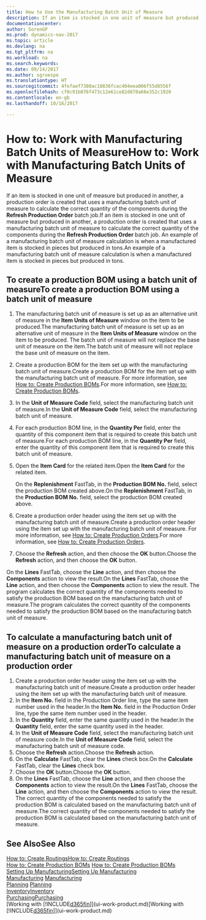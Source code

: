 ```yaml
---
title: How to Use the Manufacturing Batch Unit of Measure
description: If an item is stocked in one unit of measure but produced in another, then the production order must be use a manufacturing batch unit of measure to calculate the correct quantity of components. An example of a manufacturing batch unit of measure calculation is when a manufactured item is stocked in pieces but produced in tons.
documentationcenter: 
author: SorenGP
ms.prod: dynamics-nav-2017
ms.topic: article
ms.devlang: na
ms.tgt_pltfrm: na
ms.workload: na
ms.search.keywords: 
ms.date: 09/14/2017
ms.author: sgroespe
ms.translationtype: HT
ms.sourcegitcommit: 4fefaef7380ac10836fcac404eea006f55d8556f
ms.openlocfilehash: cf0c91b076f473c12e61ce82d870a66e352c1920
ms.contentlocale: en-gb
ms.lasthandoff: 10/16/2017

---
```

# <a name="how-to-work-with-manufacturing-batch-units-of-measure"></a><span data-ttu-id="c63ec-104">How to: Work with Manufacturing Batch Units of Measure</span><span class="sxs-lookup"><span data-stu-id="c63ec-104">How to: Work with Manufacturing Batch Units of Measure</span></span>
<span data-ttu-id="c63ec-105">If an item is stocked in one unit of measure but produced in another, a production order is created that uses a manufacturing batch unit of measure to calculate the correct quantity of the components during the **Refresh Production Order** batch job.</span><span class="sxs-lookup"><span data-stu-id="c63ec-105">If an item is stocked in one unit of measure but produced in another, a production order is created that uses a manufacturing batch unit of measure to calculate the correct quantity of the components during the **Refresh Production Order** batch job.</span></span> <span data-ttu-id="c63ec-106">An example of a manufacturing batch unit of measure calculation is when a manufactured item is stocked in pieces but produced in tons.</span><span class="sxs-lookup"><span data-stu-id="c63ec-106">An example of a manufacturing batch unit of measure calculation is when a manufactured item is stocked in pieces but produced in tons.</span></span>  

## <a name="to-create-a-production-bom-using-a-batch-unit-of-measure"></a><span data-ttu-id="c63ec-107">To create a production BOM using a batch unit of measure</span><span class="sxs-lookup"><span data-stu-id="c63ec-107">To create a production BOM using a batch unit of measure</span></span>  
1.  <span data-ttu-id="c63ec-108">The manufacturing batch unit of measure is set up as an alternative unit of measure in the **Item Units of Measure** window on the item to be produced.</span><span class="sxs-lookup"><span data-stu-id="c63ec-108">The manufacturing batch unit of measure is set up as an alternative unit of measure in the **Item Units of Measure** window on the item to be produced.</span></span> <span data-ttu-id="c63ec-109">The batch unit of measure will not replace the base unit of measure on the item.</span><span class="sxs-lookup"><span data-stu-id="c63ec-109">The batch unit of measure will not replace the base unit of measure on the item.</span></span>  
2.  <span data-ttu-id="c63ec-110">Create a production BOM for the item set up with the manufacturing batch unit of measure.</span><span class="sxs-lookup"><span data-stu-id="c63ec-110">Create a production BOM for the item set up with the manufacturing batch unit of measure.</span></span> <span data-ttu-id="c63ec-111">For more information, see [How to: Create Production BOMs](production-how-to-create-production-boms.md).</span><span class="sxs-lookup"><span data-stu-id="c63ec-111">For more information, see [How to: Create Production BOMs](production-how-to-create-production-boms.md).</span></span>  
3.  <span data-ttu-id="c63ec-112">In the **Unit of Measure Code** field, select the manufacturing batch unit of measure.</span><span class="sxs-lookup"><span data-stu-id="c63ec-112">In the **Unit of Measure Code** field, select the manufacturing batch unit of measure.</span></span>  
4.  <span data-ttu-id="c63ec-113">For each production BOM line, in the **Quantity Per** field, enter the quantity of this component item that is required to create this batch unit of measure.</span><span class="sxs-lookup"><span data-stu-id="c63ec-113">For each production BOM line, in the **Quantity Per** field, enter the quantity of this component item that is required to create this batch unit of measure.</span></span>  
5.  <span data-ttu-id="c63ec-114">Open the **Item Card** for the related item.</span><span class="sxs-lookup"><span data-stu-id="c63ec-114">Open the **Item Card** for the related item.</span></span>  

    <span data-ttu-id="c63ec-115">On the **Replenishment** FastTab, in the **Production BOM No.** field, select the production BOM created above.</span><span class="sxs-lookup"><span data-stu-id="c63ec-115">On the **Replenishment** FastTab, in the **Production BOM No.** field, select the production BOM created above.</span></span>  
6.  <span data-ttu-id="c63ec-116">Create a production order header using the item set up with the manufacturing batch unit of measure.</span><span class="sxs-lookup"><span data-stu-id="c63ec-116">Create a production order header using the item set up with the manufacturing batch unit of measure.</span></span> <span data-ttu-id="c63ec-117">For more information, see [How to: Create Production Orders](production-how-to-create-production-orders.md).</span><span class="sxs-lookup"><span data-stu-id="c63ec-117">For more information, see [How to: Create Production Orders](production-how-to-create-production-orders.md).</span></span>  
7.  <span data-ttu-id="c63ec-118">Choose the **Refresh** action, and then choose  the **OK** button.</span><span class="sxs-lookup"><span data-stu-id="c63ec-118">Choose the **Refresh** action, and then choose  the **OK** button.</span></span>  

<span data-ttu-id="c63ec-119">On the **Lines** FastTab, choose the **Line** action, and then choose the **Components** action to view the result.</span><span class="sxs-lookup"><span data-stu-id="c63ec-119">On the **Lines** FastTab, choose the **Line** action, and then choose the **Components** action to view the result.</span></span> <span data-ttu-id="c63ec-120">The program calculates the correct quantity of the components needed to satisfy the production BOM based on the manufacturing batch unit of measure.</span><span class="sxs-lookup"><span data-stu-id="c63ec-120">The program calculates the correct quantity of the components needed to satisfy the production BOM based on the manufacturing batch unit of measure.</span></span>  

## <a name="to-calculate-a-manufacturing-batch-unit-of-measure-on-a-production-order"></a><span data-ttu-id="c63ec-121">To calculate a manufacturing batch unit of measure on a production order</span><span class="sxs-lookup"><span data-stu-id="c63ec-121">To calculate a manufacturing batch unit of measure on a production order</span></span>  
1.  <span data-ttu-id="c63ec-122">Create a production order header using the item set up with the manufacturing batch unit of measure.</span><span class="sxs-lookup"><span data-stu-id="c63ec-122">Create a production order header using the item set up with the manufacturing batch unit of measure.</span></span>  
2.  <span data-ttu-id="c63ec-123">In the **Item No.** field in the Production Order line, type the same item number used in the header.</span><span class="sxs-lookup"><span data-stu-id="c63ec-123">In the **Item No.** field in the Production Order line, type the same item number used in the header.</span></span>  
3.  <span data-ttu-id="c63ec-124">In the **Quantity** field, enter the same quantity used in the header.</span><span class="sxs-lookup"><span data-stu-id="c63ec-124">In the **Quantity** field, enter the same quantity used in the header.</span></span>  
4.  <span data-ttu-id="c63ec-125">In the **Unit of Measure Code** field, select the manufacturing batch unit of measure code.</span><span class="sxs-lookup"><span data-stu-id="c63ec-125">In the **Unit of Measure Code** field, select the manufacturing batch unit of measure code.</span></span>  
5.  <span data-ttu-id="c63ec-126">Choose the **Refresh** action.</span><span class="sxs-lookup"><span data-stu-id="c63ec-126">Choose the **Refresh** action.</span></span>
6.  <span data-ttu-id="c63ec-127">On the **Calculate** FastTab, clear the **Lines** check box.</span><span class="sxs-lookup"><span data-stu-id="c63ec-127">On the **Calculate** FastTab, clear the **Lines** check box.</span></span>  
7.  <span data-ttu-id="c63ec-128">Choose the **OK** button.</span><span class="sxs-lookup"><span data-stu-id="c63ec-128">Choose the **OK** button.</span></span>  
8.  <span data-ttu-id="c63ec-129">On the **Lines** FastTab, choose the **Line** action, and then choose the **Components** action to view the result.</span><span class="sxs-lookup"><span data-stu-id="c63ec-129">On the **Lines** FastTab, choose the **Line** action, and then choose the **Components** action to view the result.</span></span> <span data-ttu-id="c63ec-130">The correct quantity of the components needed to satisfy the production BOM is calculated based on the manufacturing batch unit of measure.</span><span class="sxs-lookup"><span data-stu-id="c63ec-130">The correct quantity of the components needed to satisfy the production BOM is calculated based on the manufacturing batch unit of measure.</span></span>  

## <a name="see-also"></a><span data-ttu-id="c63ec-131">See Also</span><span class="sxs-lookup"><span data-stu-id="c63ec-131">See Also</span></span>  
[<span data-ttu-id="c63ec-132">How to: Create Routings</span><span class="sxs-lookup"><span data-stu-id="c63ec-132">How to: Create Routings</span></span>](production-how-to-create-routings.md)  
<span data-ttu-id="c63ec-133">[How to: Create Production BOMs](production-how-to-create-production-boms.md)   </span><span class="sxs-lookup"><span data-stu-id="c63ec-133">[How to: Create Production BOMs](production-how-to-create-production-boms.md)   </span></span>  
[<span data-ttu-id="c63ec-134">Setting Up Manufacturing</span><span class="sxs-lookup"><span data-stu-id="c63ec-134">Setting Up Manufacturing</span></span>](production-configure-production-processes.md)  
<span data-ttu-id="c63ec-135">[Manufacturing](production-manage-manufacturing.md)  </span><span class="sxs-lookup"><span data-stu-id="c63ec-135">[Manufacturing](production-manage-manufacturing.md)  </span></span>  
<span data-ttu-id="c63ec-136">[Planning](production-planning.md) </span><span class="sxs-lookup"><span data-stu-id="c63ec-136">[Planning](production-planning.md) </span></span>  
[<span data-ttu-id="c63ec-137">Inventory</span><span class="sxs-lookup"><span data-stu-id="c63ec-137">Inventory</span></span>](inventory-manage-inventory.md)  
[<span data-ttu-id="c63ec-138">Purchasing</span><span class="sxs-lookup"><span data-stu-id="c63ec-138">Purchasing</span></span>](purchasing-manage-purchasing.md)  
<span data-ttu-id="c63ec-139">[Working with [!INCLUDE[d365fin](includes/d365fin_md.md)]](ui-work-product.md)</span><span class="sxs-lookup"><span data-stu-id="c63ec-139">[Working with [!INCLUDE[d365fin](includes/d365fin_md.md)]](ui-work-product.md)</span></span>  

